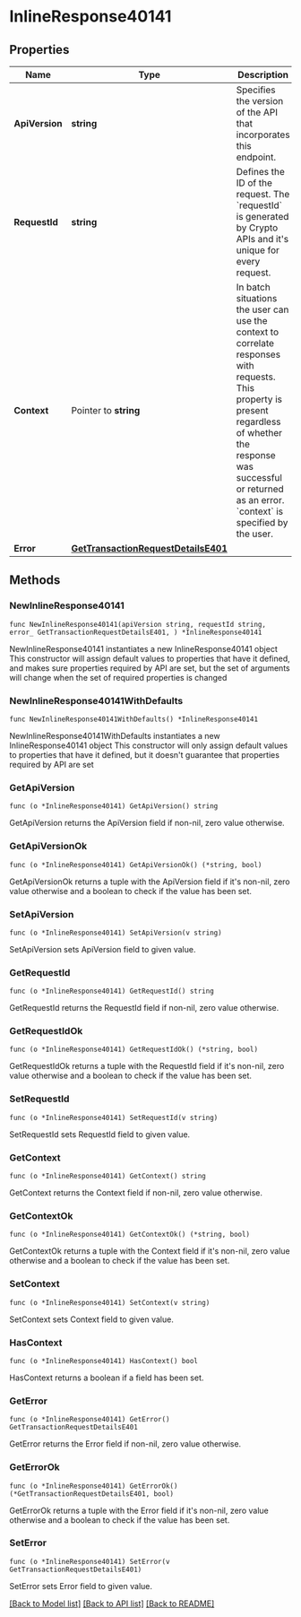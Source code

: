 # InlineResponse40141

## Properties

Name | Type | Description | Notes
------------ | ------------- | ------------- | -------------
**ApiVersion** | **string** | Specifies the version of the API that incorporates this endpoint. | 
**RequestId** | **string** | Defines the ID of the request. The &#x60;requestId&#x60; is generated by Crypto APIs and it&#39;s unique for every request. | 
**Context** | Pointer to **string** | In batch situations the user can use the context to correlate responses with requests. This property is present regardless of whether the response was successful or returned as an error. &#x60;context&#x60; is specified by the user. | [optional] 
**Error** | [**GetTransactionRequestDetailsE401**](GetTransactionRequestDetailsE401.md) |  | 

## Methods

### NewInlineResponse40141

`func NewInlineResponse40141(apiVersion string, requestId string, error_ GetTransactionRequestDetailsE401, ) *InlineResponse40141`

NewInlineResponse40141 instantiates a new InlineResponse40141 object
This constructor will assign default values to properties that have it defined,
and makes sure properties required by API are set, but the set of arguments
will change when the set of required properties is changed

### NewInlineResponse40141WithDefaults

`func NewInlineResponse40141WithDefaults() *InlineResponse40141`

NewInlineResponse40141WithDefaults instantiates a new InlineResponse40141 object
This constructor will only assign default values to properties that have it defined,
but it doesn't guarantee that properties required by API are set

### GetApiVersion

`func (o *InlineResponse40141) GetApiVersion() string`

GetApiVersion returns the ApiVersion field if non-nil, zero value otherwise.

### GetApiVersionOk

`func (o *InlineResponse40141) GetApiVersionOk() (*string, bool)`

GetApiVersionOk returns a tuple with the ApiVersion field if it's non-nil, zero value otherwise
and a boolean to check if the value has been set.

### SetApiVersion

`func (o *InlineResponse40141) SetApiVersion(v string)`

SetApiVersion sets ApiVersion field to given value.


### GetRequestId

`func (o *InlineResponse40141) GetRequestId() string`

GetRequestId returns the RequestId field if non-nil, zero value otherwise.

### GetRequestIdOk

`func (o *InlineResponse40141) GetRequestIdOk() (*string, bool)`

GetRequestIdOk returns a tuple with the RequestId field if it's non-nil, zero value otherwise
and a boolean to check if the value has been set.

### SetRequestId

`func (o *InlineResponse40141) SetRequestId(v string)`

SetRequestId sets RequestId field to given value.


### GetContext

`func (o *InlineResponse40141) GetContext() string`

GetContext returns the Context field if non-nil, zero value otherwise.

### GetContextOk

`func (o *InlineResponse40141) GetContextOk() (*string, bool)`

GetContextOk returns a tuple with the Context field if it's non-nil, zero value otherwise
and a boolean to check if the value has been set.

### SetContext

`func (o *InlineResponse40141) SetContext(v string)`

SetContext sets Context field to given value.

### HasContext

`func (o *InlineResponse40141) HasContext() bool`

HasContext returns a boolean if a field has been set.

### GetError

`func (o *InlineResponse40141) GetError() GetTransactionRequestDetailsE401`

GetError returns the Error field if non-nil, zero value otherwise.

### GetErrorOk

`func (o *InlineResponse40141) GetErrorOk() (*GetTransactionRequestDetailsE401, bool)`

GetErrorOk returns a tuple with the Error field if it's non-nil, zero value otherwise
and a boolean to check if the value has been set.

### SetError

`func (o *InlineResponse40141) SetError(v GetTransactionRequestDetailsE401)`

SetError sets Error field to given value.



[[Back to Model list]](../README.md#documentation-for-models) [[Back to API list]](../README.md#documentation-for-api-endpoints) [[Back to README]](../README.md)


